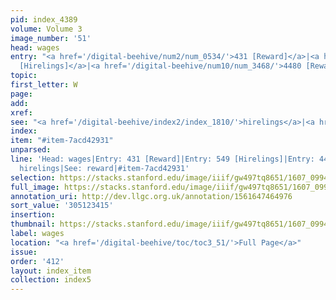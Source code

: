 ```yaml
---
pid: index_4389
volume: Volume 3
image_number: '51'
head: wages
entry: "<a href='/digital-beehive/num2/num_0534/'>431 [Reward]</a>|<a href='/digital-beehive/num3/num_0693/'>549
  [Hirelings]</a>|<a href='/digital-beehive/num10/num_3468/'>4480 [Reward]</a>"
topic:
first_letter: W
page:
add:
xref:
see: "<a href='/digital-beehive/index2/index_1810/'>hirelings</a>|<a href='/digital-beehive/index4/index_3361/'>reward</a>"
index:
item: "#item-7acd42931"
unparsed:
line: 'Head: wages|Entry: 431 [Reward]|Entry: 549 [Hirelings]|Entry: 4480 [Reward]|See:
  hirelings|See: reward|#item-7acd42931'
selection: https://stacks.stanford.edu/image/iiif/gw497tq8651/1607_0994/971,3415,824,240/full/0/default.jpg
full_image: https://stacks.stanford.edu/image/iiif/gw497tq8651/1607_0994/full/full/0/default.jpg
annotation_uri: http://dev.llgc.org.uk/annotation/1561647464976
sort_value: '305123415'
insertion:
thumbnail: https://stacks.stanford.edu/image/iiif/gw497tq8651/1607_0994/971,3415,824,240/150,/0/default.jpg
label: wages
location: "<a href='/digital-beehive/toc/toc3_51/'>Full Page</a>"
issue:
order: '412'
layout: index_item
collection: index5
---
```

